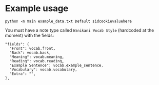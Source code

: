# Example usage

`python -m main example_data.txt Default sidcookievaluehere`

You must have a note type called `Wanikani Vocab Style` (hardcoded at the moment) with the fields:

```
"fields": {
  "Front": vocab.front,
  "Back": vocab.back,
  "Meaning": vocab.meaning,
  "Reading": vocab.reading,
  "Example Sentence": vocab.example_sentence,
  "Vocabulary": vocab.vocabulary,
  "Extra": "",
},
```
